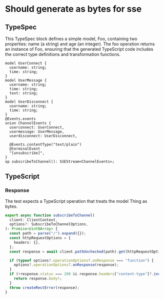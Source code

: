 # Should generate as bytes for sse

## TypeSpec

This TypeSpec block defines a simple model, Foo, containing two properties: name (a string) and age (an integer). The foo operation returns an instance of Foo, ensuring that the generated TypeScript code includes the correct type definitions and transformation functions.

```tsp
model UserConnect {
  username: string;
  time: string;
}
model UserMessage {
  username: string;
  time: string;
  text: string;
}
model UserDisconnect {
  username: string;
  time: string;
}
@Events.events
union ChannelEvents {
  userconnect: UserConnect,
  usermessage: UserMessage,
  userdisconnect: UserDisconnect,

  @Events.contentType("text/plain")
  @terminalEvent
  "[unsubscribe]",
}
op subscribeToChannel(): SSEStream<ChannelEvents>;
```

## TypeScript

### Response

The test expects a TypeScript operation that treats the model Thing as bytes.

```ts src/api/clientOperations.ts function subscribeToChannel
export async function subscribeToChannel(
  client: ClientContext,
  options?: SubscribeToChannelOptions,
): Promise<Uint8Array> {
  const path = parse("/").expand({});
  const httpRequestOptions = {
    headers: {},
  };
  const response = await client.pathUnchecked(path).get(httpRequestOptions);

  if (typeof options?.operationOptions?.onResponse === "function") {
    options?.operationOptions?.onResponse(response);
  }
  if (+response.status === 200 && response.headers["content-type"]?.includes("text/event-stream")) {
    return response.body!;
  }
  throw createRestError(response);
}
```

